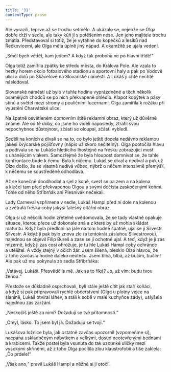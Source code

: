 ```yaml
---
title: '31'
contentType: prose
---
```


Ale vyrazili, teprve až se trochu setmělo. A ukázalo se, nejenže se Olga dobře drží v sedle, ale taky kůň ji s potěšením nese. Jen jeho majitele trochu zmátla. Představoval si totiž, že je vytáhne do kopečků a lesíků nad Řečkovicemi, ale Olga měla úplně jiný nápad. A okamžitě se ujala vedení.

„Směl bych vědět, kam jedem? A když tak proboha ne po hlavní třídě!“

Olga totiž zamířila zpátky ke středu města, do Králova Pole. Ale vzala to hezky horem okolo fotbalového stadionu a sportovní haly a pak po Vodově ulici a dolů po Skácelově na Slovanské náměstí. A Lukáš ji chtě nechtě následoval.

Slovanské náměstí už bylo v tuhle hodinu vyprázdněné a těch několik osamělých chodců se po nich překvapeně ohlédlo. Klapot kopýtek a pásy stínů a světel mezi stromy a pouličními lucernami. Olga zamířila k rožáku při vyústění Charvátské ulice.

Na špatně osvětleném domovním štítě reklamní obraz, který už důvěrně známe. Ale od té doby, co jsme ho viděli naposledy, ztratil svou nepochybnou důstojnost, zčásti se oloupal, zčásti vybledl.

Seděli na koních a dívali se na to, co bylo ještě docela nedávno reklamou jakési švýcarské pojišťovny (nápis už skoro nečitelný). Olga pootočila hlavu a podívala se na Lukáše hledícího lhostejně na fresku zobrazující most s uhánějícím vlakem. Samozřejmě že byla hloupost domnívat se, že tahle konfrontace bude k čemu. Byla k ničemu. Lukáš se díval a nedíval a pak už Olze došlo, že se vlastně nedívá vůbec, nýbrž o něčem intenzivně přemýšlí, k něčemu se soustředěně odhodlává.

Až se konečně doodhodlal a sjel z koně, svezl se na zem a na kolena a klečel tam před překvapenou Olgou a svými dočista zaskočenými koňmi. Tohle od něho Stříbrňák ani Plesnivák nečekali.

Lady Carneval vzpřímena v sedle, Lukáš Hampl před ní dole na kolenou a zvětralá freska coby jakýsi falešný oltářní obraz.

Olga si už několik hodin zřetelně uvědomovala, že se tady vlastně opakuje situace, kterou přece už dokonale zná a z které by už mohla skládat maturitu. Když byla předloni na jaře na tom hodně špatně, ujal se jí Silvestr Silvestr. A když jí pak bylo znova zle (a tentokrát zásluhou Silvestrovou), najednou se objevil Filip Bureš a zase se jí ochotně ujal. A teď, když je jí zas mizerně, když ji zas cosi ohrožuje, je tu hle Lukáš Hampl coby ochránce a utěšitel. A vždy stejný v očích žár. Jsem šílená, blesklo Olze hlavou, že z toho zavčas a hodně daleko neuteču. Jsem blbá, blbá, až bučím, bučím! Ale pak už mu pokynula ze sedla Stříbrňáka:

„Vstávej, Lukáši. Přesvědčils mě. Jak se to říká? Jo, už vím: budu tvou ženou.“

Přestože se důkladně osprchovali, byli stále ještě cítit jak staří koňáci, a když si pak připravovali rychlé občerstvení (Olga u plotny vejce na slanině, Lukáš otvíral láhev, a stáli k sobě v malé kuchyňce zády), uslyšela najednou zas zaržání.

„Neskočíš ještě za nimi? Dožadují se tvé přítomnosti.“

„Omyl, lásko. To jsem byl já. Dožaduju se tvojí.“

Lukášova ložnice byla, jak ostatně zavčas upozornil (vzpomeňme si), nacpána uskladněným nábytkem a velkými, dosud neotevřenými bednami a krabicemi. Takže postel byla vsunuta do tak uzounké uličky mezi vysokými skříněmi, až z toho Olga pocítila zlou klaustrofobii a tiše zaklela: „Do prdele!“

„Však ano,“ pravil Lukáš Hampl a něžně si ji otočil.
